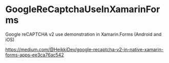# GoogleReCaptchaUseInXamarinForms
Google reCAPTCHA v2 use demonstration in Xamarin.Forms (Android and iOS)

https://medium.com/@HeikkiDev/google-recaptcha-v2-in-native-xamarin-forms-apps-ee3ca76ac542

